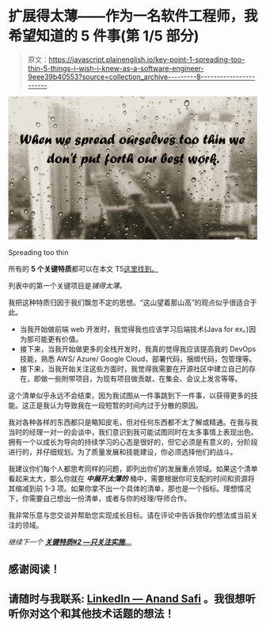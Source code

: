 # 扩展得太薄——作为一名软件工程师，我希望知道的 5 件事(第 1/5 部分)

> 原文：<https://javascript.plainenglish.io/key-point-1-spreading-too-thin-5-things-i-wish-i-knew-as-a-software-engineer-9eee39b40553?source=collection_archive---------8----------------------->

![](img/518816f882f436c1acf6b35455dfc4bc.png)

Spreading too thin

所有的 **5 个关键特质**都可以在本文 T5[这里找到。](https://anandsafi.medium.com/software-engineering-done-right-5-things-i-wish-i-knew-as-a-software-engineer-9419afa85f99)

列表中的第一个关键项目是*铺得太薄。*

我把这种特质归因于我们飘忽不定的思想。“这山望着那山高”的观点似乎很适合于此。

*   当我开始做前端 web 开发时，我觉得我也应该学习后端技术(Java for ex。)因为那可能更有价值。
*   接下来，当我开始做更多的全栈开发时，我真的觉得我应该提高我的 DevOps 技能，熟悉 AWS/ Azure/ Google Cloud，部署代码，捆绑代码，包管理等。
*   接下来，当我开始关注这些方面时，我觉得我需要在开源社区中建立自己的存在，即做一些附带项目，为现有项目做贡献，在集会、会议上发言等等。

这个清单似乎永远不会结束，因为我试图从一件事跳到下一件事，以获得更多的技能。这正是我认为导致我在一段短暂的时间内过于分散的原因。

我对各种各样的东西都只是略知皮毛，但对任何东西都不太了解或精通。在我与我当时的经理一对一的会谈中，我们意识到我可能试图同时在太多事情上表现出色。拥有一个以成长为导向的持续学习的心态是很好的，但它必须是有意义的，分阶段进行的，并仔细规划。为了质量发展和技能建设，你必须选择他们的战斗。

我建议你们每个人都思考同样的问题，即列出你们的发展重点领域。如果这个清单看起来太大，那么你就在 ***中展开太薄的*** 桶中，需要根据你可支配的时间和资源将其缩减到前 1-3 项。如果你拿不出一个具体的清单，那也是一个指标。理想情况下，你需要自己想出一份清单，或者与你的经理/导师合作。

我非常乐意与您交谈并帮助您实现成长目标。请在评论中告诉我你的想法或当前关注的领域。

*继续下一个* [***关键特质#2 —只关注实施…***](https://anandsafi.medium.com/key-point-2-focused-on-implementation-only-5-things-i-wish-i-knew-as-a-software-engineer-6fa4cef7a4f0)

## 感谢阅读！

## 请随时与我联系: [LinkedIn — Anand Safi](https://www.linkedin.com/in/anandsafi) 。我很想听听你对这个和其他技术话题的想法！